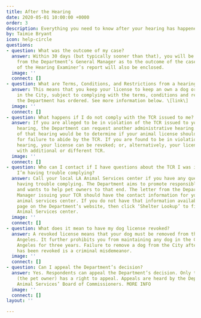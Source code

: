 ```yaml
---
title: After the Hearing
date: 2020-05-01 10:00:00 +0000
order: 3
description: Everything you need to know after your hearing has happened.
by: Taimie Bryant
icon: help-circle
questions:
- question: What was the outcome of my case?
  answer: Within 30 days (but typically sooner than that), you will be mailed a letter
    from the Department’s General Manager as to the outcome of the case. A full copy
    of the Hearing Examiner’s report will also be enclosed.
  image: ''
  connect: []
- question: What are Terms, Conditions, and Restrictions from a hearing?
  answer: This means that you keep your license to keep an own a dog or other animal
    in the City, subject to complying with the terms, conditions and restrictions
    the Department has ordered. See more information below. \[link\]
  image: ''
  connect: []
- question: What happens if I do not comply with the TCR issued to me?
  answer: If you are alleged to be in violation of the TCR issued to you from a first
    hearing, the Department can request another administrative hearing. The purpose
    of that hearing would be to determine if your animal license should be revoked
    for failure to abide by the TCR. If you are found to be in violation at the second
    hearing, your license can be revoked; or, alternatively, your license can be reissued
    with additional or different TCR.
  image: ''
  connect: []
- question: Who can I contact if I have questions about the TCR I was issued or if
    I’m having trouble complying?
  answer: Call your local LA Animal Services center if you have any questions or are
    having trouble complying. The Department aims to promote responsible pet ownership
    and wants to help pet owners to that end. The letter from the Department General
    Manager issuing your TCR should have the contact information for your neighborhood’s
    animal services center. If you do not have that information available, go to this
    page on the Department’s website, then click ‘Shelter Lookup’ to find your local
    Animal Services center.
  image: ''
  connect: []
- question: What does it mean to have my dog license revoked?
  answer: A revoked license means that your dog must be removed from the City of Los
    Angeles. It further prohibits you from maintaining any dog in the City of Los
    Angeles for three years. Failure to remove a dog from the City after its license
    has been revoked is a criminal misdemeanor.
  image: ''
  connect: []
- question: Can I appeal the Department’s decision?
  answer: Yes. Respondents can appeal the Department’s decision. Only the Respondent
    (the pet owner) has a right to appeal. Appeals are heard by the Department of
    Animal Services’ Board of Commissioners. MORE INFO
  image: ''
  connect: []
layout: ''

---
```


